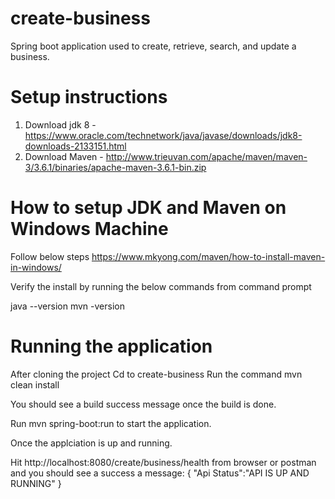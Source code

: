# create-business
Spring boot application used to create, retrieve, search, and update a business.

# Setup instructions
1. Download jdk 8 - https://www.oracle.com/technetwork/java/javase/downloads/jdk8-downloads-2133151.html
2. Download Maven - http://www.trieuvan.com/apache/maven/maven-3/3.6.1/binaries/apache-maven-3.6.1-bin.zip

# How to setup JDK and Maven on Windows Machine
Follow below steps
https://www.mkyong.com/maven/how-to-install-maven-in-windows/ 

Verify the install by running the below commands from command prompt

java --version
mvn -version

# Running the application
After cloning the project
Cd to create-business
Run the command mvn clean install

You should see a build success message once the build is done.

Run mvn spring-boot:run to start the application.

Once the applciation is up and running. 

Hit http://localhost:8080/create/business/health from browser or postman and you should see a success a message: 
{
   "Api Status":"API IS UP AND RUNNING"
}

